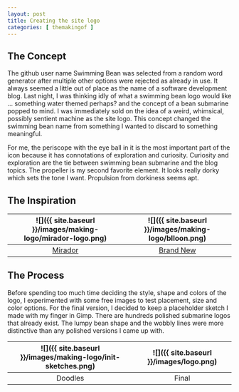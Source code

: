 ```yaml
---
layout: post
title: Creating the site logo
categories: [ themakingof ]
---
```


## The Concept
The github user name Swimming Bean was selected from a random word generator after
multiple other options were rejected as already in use. It always seemed a little
out of place as the name of a software development blog. Last night, I was thinking idly of what a
swimming bean logo would like ... something water themed perhaps? and the concept of a bean submarine popped to mind.
I was immediately sold on the idea of a weird, whimsical, possibly sentient machine as the site logo. This concept changed
the swimming bean name from something I wanted to discard to something meaningful.

For me, the periscope with the
eye ball in it is the most important part of the icon because it has connotations of exploration and curiosity.
Curiosity and exploration are the tie between swimming bean submarine and the blog topics. The propeller is my second
favorite element. It looks really dorky which sets the tone I want. Propulsion from dorkiness seems apt.

## The Inspiration

| ![]({{ site.baseurl }}/images/making-logo/mirador-logo.png) | ![]({{ site.baseurl }}/images/making-logo/blloon.png) |
|:--:|:--:|
| [Mirador](http://www.thisismirador.com/) | [Brand New](https://www.underconsideration.com/brandnew/archives/new_logo_and_identity_for_blloon_by_edenspiekermann.php)|

## The Process
Before spending too much time deciding the style, shape and colors of the logo, I experimented with some free images
to test placement, size and color options. For the final version, I decided to keep a placeholder sketch
I made with my finger in Gimp. There are hundreds polished submarine logos that already exist.
The lumpy bean shape and the wobbly lines were more distinctive than any polished versions I came up with.

|![]({{ site.baseurl }}/images/making-logo/init-sketches.png)|![]({{ site.baseurl }}/images/logo.png) |
|:--:|:--:|
| Doodles | Final |
